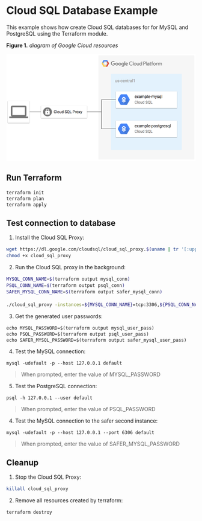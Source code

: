 # Cloud SQL Database Example

This example shows how create Cloud SQL databases for for MySQL and PostgreSQL using the Terraform module.

**Figure 1.** *diagram of Google Cloud resources*

![architecture diagram](./diagram.png)

## Run Terraform

```
terraform init
terraform plan
terraform apply
```

## Test connection to database

1. Install the Cloud SQL Proxy:

```bash
wget https://dl.google.com/cloudsql/cloud_sql_proxy.$(uname | tr '[:upper:]' '[:lower:]').amd64 -O cloud_sql_proxy
chmod +x cloud_sql_proxy
```

2. Run the Cloud SQL proxy in the background:

```bash
MYSQL_CONN_NAME=$(terraform output mysql_conn)
PSQL_CONN_NAME=$(terraform output psql_conn)
SAFER_MYSQL_CONN_NAME=$(terraform output safer_mysql_conn)

./cloud_sql_proxy -instances=${MYSQL_CONN_NAME}=tcp:3306,${PSQL_CONN_NAME}=tcp:5432,${MYSQL_CONN_NAME}=tcp:6306 &
```

3. Get the generated user passwords:

```
echo MYSQL_PASSWORD=$(terraform output mysql_user_pass)
echo PSQL_PASSWORD=$(terraform output psql_user_pass)
echo SAFER_MYSQL_PASSWORD=$(terraform output safer_mysql_user_pass)
```

4. Test the MySQL connection:

```
mysql -udefault -p --host 127.0.0.1 default
```

> When prompted, enter the value of MYSQL_PASSWORD

5. Test the PostgreSQL connection:

```
psql -h 127.0.0.1 --user default
```

> When prompted, enter the value of PSQL_PASSWORD

4. Test the MySQL connection to the safer second instance:

```
mysql -udefault -p --host 127.0.0.1 --port 6306 default
```

> When prompted, enter the value of SAFER_MYSQL_PASSWORD

## Cleanup

1. Stop the Cloud SQL Proxy:

```bash
killall cloud_sql_proxy
```

2. Remove all resources created by terraform:

```bash
terraform destroy
```